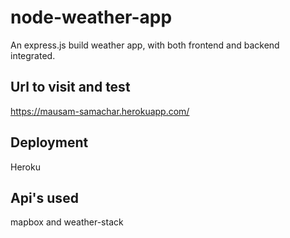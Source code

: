 # node-weather-app
An express.js build weather app, with both frontend and backend integrated.

## Url to visit and test
https://mausam-samachar.herokuapp.com/

## Deployment
Heroku

## Api's used
mapbox and weather-stack
